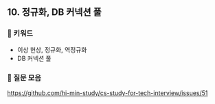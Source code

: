 ## 10. 정규화, DB 커넥션 풀
### 📍 키워드

- 이상 현상, 정규화, 역정규화
- DB 커넥션 풀

### 📍 질문 모음
https://github.com/hi-min-study/cs-study-for-tech-interview/issues/51
